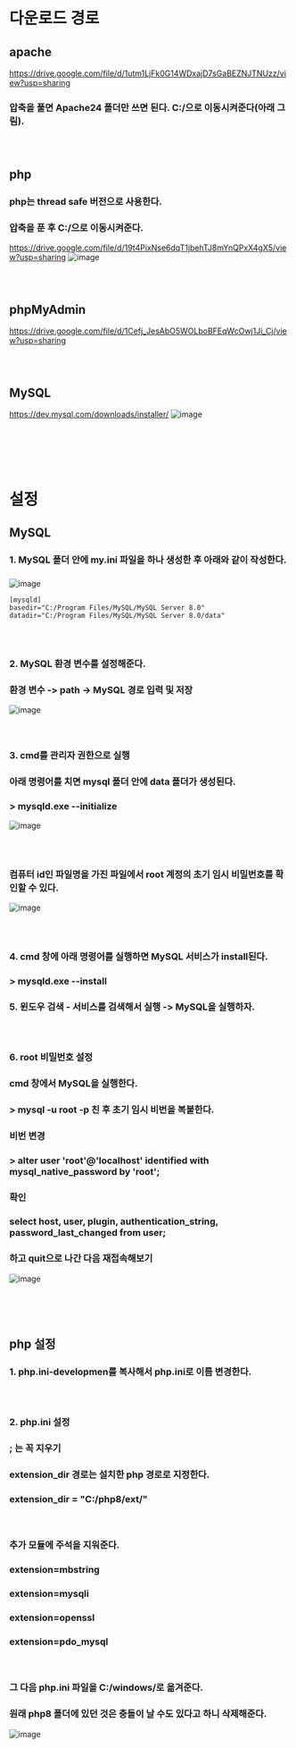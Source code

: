 # 다운로드 경로
## apache
https://drive.google.com/file/d/1utm1LjFk0G14WDxajD7sGaBEZNJTNUzz/view?usp=sharing
### 압축을 풀면 Apache24 폴더만 쓰면 된다. C:/으로 이동시켜준다(아래 그림).
### <br/>
## php
### php는 thread safe 버전으로 사용한다.
### 압축을 푼 후 C:/으로 이동시켜준다.
https://drive.google.com/file/d/19t4PixNse6dqT1jbehTJ8mYnQPxX4gX5/view?usp=sharing
![image](https://user-images.githubusercontent.com/62974484/149971655-7106efff-bbb1-45c8-a2c3-67d8d12a0ff4.png)
### <br/>
## phpMyAdmin
https://drive.google.com/file/d/1Cefj_JesAbO5WOLboBFEqWcOwj1Ji_Cj/view?usp=sharing
### <br/>
## MySQL
https://dev.mysql.com/downloads/installer/
![image](https://user-images.githubusercontent.com/62974484/149966040-a41009c8-0251-45e7-96f6-ec9635797ca5.png)
### <br/><br/><br/>

# 설정
## MySQL
### 1. MySQL 폴더 안에 **my.ini** 파일을 하나 생성한 후 아래와 같이 작성한다.
###
![image](https://user-images.githubusercontent.com/62974484/149967279-c2402331-48f0-48ad-be44-dff418299a4e.png)
```
[mysqld]
basedir="C:/Program Files/MySQL/MySQL Server 8.0"
datadir="C:/Program Files/MySQL/MySQL Server 8.0/data"
```
### <br/>
### 2. MySQL 환경 변수를 설정해준다.
### 환경 변수 -> path -> MySQL 경로 입력 및 저장
![image](https://user-images.githubusercontent.com/62974484/149969013-9bc5c161-c88d-40d6-ae57-df3cf1ae6f45.png)
#### <br/>
### 3. cmd를 관리자 권한으로 실행
### 아래 명령어를 치면 mysql 폴더 안에 data 폴더가 생성된다.
### > mysqld.exe --initialize
![image](https://user-images.githubusercontent.com/62974484/149969470-840984cc-7862-45ef-a278-e03845fa6911.png)
### <br/>
### 컴퓨터 id인 파일명을 가진 파일에서 root 계정의 초기 임시 비밀번호를 확인할 수 있다.
![image](https://user-images.githubusercontent.com/62974484/149969540-9f25bfaf-71fe-433c-86ed-0000141a1837.png)
### <br/>
### 4. cmd 창에 아래 명령어를 실행하면 MySQL 서비스가 install된다.
### > mysqld.exe --install
### 5. 윈도우 검색 - 서비스를 검색해서 실행 -> MySQL을 실행하자.
### <br/>
### 6. root 비밀번호 설정
### cmd 창에서 MySQL을 실행한다.
### > mysql -u root -p 친 후 초기 임시 비번을 복붙한다.
### 비번 변경
### > alter user 'root'@'localhost' identified with mysql_native_password by 'root';
### 확인
### select host, user, plugin, authentication_string, password_last_changed from user;
### 하고 quit으로 나간 다음 재접속해보기
![image](https://user-images.githubusercontent.com/62974484/149970901-a463be2e-be2e-4299-829f-2189f55d6601.png)
### <br/><br/>
## php 설정
### 1. php.ini-developmen를 복사해서 php.ini로 이름 변경한다.
### <br/>
### 2. php.ini 설정
### ; 는 꼭 지우기
### extension_dir 경로는 설치한 php 경로로 지정한다.
### extension_dir = "C:/php8/ext/"
#### <br/>
### 추가 모듈에 주석을 지워준다.
### extension=mbstring
### extension=mysqli
### extension=openssl
### extension=pdo_mysql
#### <br/>
### 그 다음 php.ini 파일을 C:/windows/로 옮겨준다.
### 원래 php8 폴더에 있던 것은 충돌이 날 수도 있다고 하니 삭제해준다.
![image](https://user-images.githubusercontent.com/62974484/149972040-3b38c78c-f04c-4ff1-83a7-cd9cbefad865.png)
